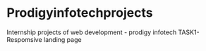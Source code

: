 # Prodigyinfotechprojects
Internship projects of web development - prodigy infotech
TASK1-Respomsive landing page
